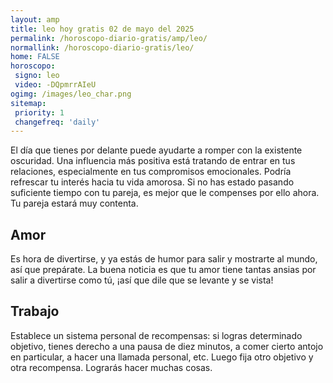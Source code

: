 ```yaml
---
layout: amp
title: leo hoy gratis 02 de mayo del 2025 
permalink: /horoscopo-diario-gratis/amp/leo/
normallink: /horoscopo-diario-gratis/leo/
home: FALSE
horoscopo:
 signo: leo
 video: -DQpmrrAIeU
ogimg: /images/leo_char.png
sitemap:
 priority: 1
 changefreq: 'daily'
---
```



El día que tienes por delante puede ayudarte a romper con la existente oscuridad. Una influencia más positiva está tratando de entrar en tus relaciones, especialmente en tus compromisos emocionales. Podría refrescar tu interés hacia tu vida amorosa. Si no has estado pasando suficiente tiempo con tu pareja, es mejor que le compenses por ello ahora. Tu pareja estará muy contenta.

## Amor

Es hora de divertirse, y ya estás de humor para salir y mostrarte al mundo, así que prepárate. La buena noticia es que tu amor tiene tantas ansias por salir a divertirse como tú, ¡así que dile que se levante y se vista!

## Trabajo

Establece un sistema personal de recompensas: si logras determinado objetivo, tienes derecho a una pausa de diez minutos, a comer cierto antojo en particular, a hacer una llamada personal, etc. Luego fija otro objetivo y otra recompensa. Lograrás hacer muchas cosas.